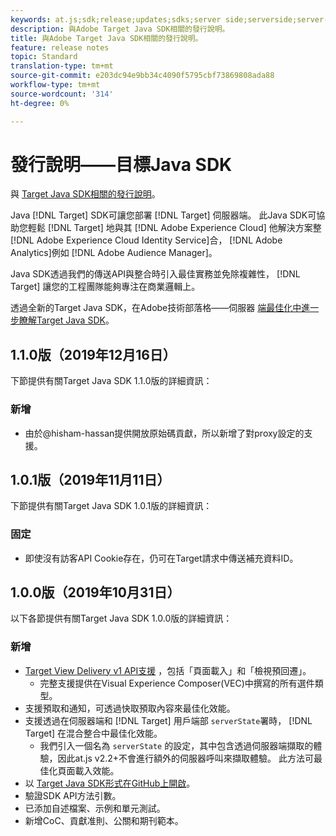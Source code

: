 ```yaml
---
keywords: at.js;sdk;release;updates;sdks;server side;serverside;server-side;java;java sdk
description: 與Adobe Target Java SDK相關的發行說明。
title: 與Adobe Target Java SDK相關的發行說明。
feature: release notes
topic: Standard
translation-type: tm+mt
source-git-commit: e203dc94e9bb34c4090f5795cbf73869808ada88
workflow-type: tm+mt
source-wordcount: '314'
ht-degree: 0%

---
```



# 發行說明——目標Java SDK

與 [Target Java SDK相關的發行說明](https://github.com/adobe/target-java-sdk)。

Java [!DNL Target] SDK可讓您部署 [!DNL Target] 伺服器端。 此Java SDK可協助您輕鬆 [!DNL Target] 地與其 [!DNL Adobe Experience Cloud] 他解決方案整 [!DNL Adobe Experience Cloud Identity Service]合， [!DNL Adobe Analytics]例如 [!DNL Adobe Audience Manager]。

Java SDK透過我們的傳送API與整合時引入最佳實務並免除複雜性， [!DNL Target] 讓您的工程團隊能夠專注在商業邏輯上。

透過全新的Target Java SDK，在Adobe技術部落格——伺服器 [端最佳化中進一步瞭解Target Java SDK](https://medium.com/adobetech/server-side-optimization-with-the-new-target-java-sdk-421dc418a3f2)。

## 1.1.0版（2019年12月16日）

下節提供有關Target Java SDK 1.1.0版的詳細資訊：

### 新增

* 由於@hisham-hassan提供開放原始碼貢獻，所以新增了對proxy設定的支援。

## 1.0.1版（2019年11月11日）

下節提供有關Target Java SDK 1.0.1版的詳細資訊：

### 固定

* 即使沒有訪客API Cookie存在，仍可在Target請求中傳送補充資料ID。

## 1.0.0版（2019年10月31日）

以下各節提供有關Target Java SDK 1.0.0版的詳細資訊：

### 新增

* [Target View Delivery v1 API支援](https://developers.adobetarget.com/api/delivery-api/) ，包括「頁面載入」和「檢視預回遷」。
   * 完整支援提供在Visual Experience Composer(VEC)中撰寫的所有選件類型。
* 支援預取和通知，可透過快取預取內容來最佳化效能。
* 支援透過在伺服器端和 [!DNL Target] 用戶端部 `serverState`署時， [!DNL Target] 在混合整合中最佳化效能。
   * 我們引入一個名為 `serverState` 的設定，其中包含透過伺服器端擷取的體驗，因此at.js v2.2+不會進行額外的伺服器呼叫來擷取體驗。 此方法可最佳化頁面載入效能。
* 以 [Target Java SDK形式在GitHub上開啟](https://github.com/adobe/target-java-sdk)。
* 驗證SDK API方法引數。
* 已添加自述檔案、示例和單元測試。
* 新增CoC、貢獻准則、公關和期刊範本。

